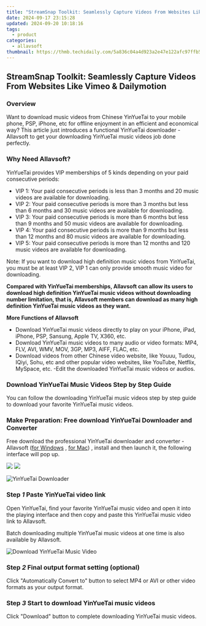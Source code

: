 ```yaml
---
title: "StreamSnap Toolkit: Seamlessly Capture Videos From Websites Like Vimeo & Dailymotion"
date: 2024-09-17 23:15:28
updated: 2024-09-20 10:18:16
tags:
  - product
categories:
  - allavsoft
thumbnail: https://thmb.techidaily.com/5a836c04a4d923a2e47e122afc97ffb5e93afa98d18b4563b5a8924a658295ed.jpg
---
```


## StreamSnap Toolkit: Seamlessly Capture Videos From Websites Like Vimeo & Dailymotion

### Overview

Want to download music videos from Chinese YinYueTai to your mobile phone, PSP, iPhone, etc for offline enjoyment in an efficient and economical way? This article just introduces a functional YinYueTai downloader - Allavsoft to get your downloading YinYueTai music videos job done perfectly.

### Why Need Allavsoft?

YinYueTai provides VIP memberships of 5 kinds depending on your paid consecutive periods:

* VIP 1: Your paid consecutive periods is less than 3 months and 20 music videos are available for downloading.
* VIP 2: Your paid consecutive periods is more than 3 months but less than 6 months and 30 music videos are available for downloading.
* VIP 3: Your paid consecutive periods is more than 6 months but less than 9 months and 50 music videos are available for downloading.
* VIP 4: Your paid consecutive periods is more than 9 months but less than 12 months and 80 music videos are available for downloading.
* VIP 5: Your paid consecutive periods is more than 12 months and 120 music videos are available for downloading.

Note: If you want to download high definition music videos from YinYueTai, you must be at least VIP 2, VIP 1 can only provide smooth music video for downloading.

**Compared with YinYueTai memberships, Allavsoft can allow its users to download high definition YinYueTai music videos without downloading number limitation, that is, Allavsoft members can download as many high definition YinYueTai music videos as they want.**

**More Functions of Allavsoft**

* Download YinYueTai music videos directly to play on your iPhone, iPad, iPhone, PSP, Sansung, Apple TV, X360, etc.
* Download YinYueTai music videos to many audio or video formats: MP4, FLV, AVI, WMV, MOV, 3GP, MP3, AIFF, FLAC, etc.
* Download videos from other Chinese video website, like Youuu, Tudou, IQiyi, Sohu, etc and other popular video websites, like YouTube, Netflix, MySpace, etc. -Edit the downloaded YinYueTai music videos or audios.

### Download YinYueTai Music Videos Step by Step Guide

You can follow the downloading YinYueTai music videos step by step guide to download your favorite YinYueTai music videos.

### Make Preparation: Free download YinYueTai Downloader and Converter

Free download the professional YinYueTai downloader and converter - Allavsoft ([for Windows](https://tools.techidaily.com/allavsoft/products/) , [for Mac](https://tools.techidaily.com/allavsoft/products/)) , install and then launch it, the following interface will pop up.

[![](https://www.allavsoft.com/how-to/../images/how-to/free-download-win.jpg)](https://tools.techidaily.com/allavsoft/products/) [![](https://www.allavsoft.com/how-to/../images/how-to/free-download-mac.jpg)](https://tools.techidaily.com/allavsoft/products/)

![YinYueTai Downloader](https://www.allavsoft.com/how-to/../images/allavsoft/screen-shot-600.jpg)

### Step _1_ Paste YinYueTai video link

Open YinYueTai, find your favorite YinYueTai music video and open it into the playing interface and then copy and paste this YinYueTai music video link to Allavsoft.

Batch downloading multiple YinYueTai music videos at one time is also available by Allavsoft.

![Download YinYueTai Music Video](https://www.allavsoft.com/how-to/../images/how-to/vimeo-downloader/download-vimeo-videos.jpg)

### Step _2_ Final output format setting (optional)

Click "Automatically Convert to" button to select MP4 or AVI or other video formats as your output format.

### Step _3_ Start to download YinYueTai music videos

Click "Download" button to complete downloading YinYueTai music videos.

<ins class="adsbygoogle"
     style="display:block"
     data-ad-format="autorelaxed"
     data-ad-client="ca-pub-7571918770474297"
     data-ad-slot="1223367746"></ins>



<ins class="adsbygoogle"
     style="display:block"
     data-ad-client="ca-pub-7571918770474297"
     data-ad-slot="8358498916"
     data-ad-format="auto"
     data-full-width-responsive="true"></ins>

